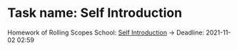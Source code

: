 # Task name: Self Introduction

Homework of Rolling Scopes School: [Self Introduction](https://youtu.be/IHBmhDMuQRk) -> Deadline: 2021-11-02 02:59

